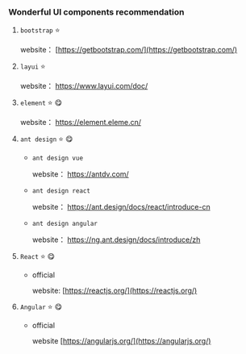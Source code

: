 ### Wonderful UI components recommendation

1. `bootstrap` :star:

     website： [https://getbootstrap.com/](https://getbootstrap.com/)

  

2. `layui`  :star:

      website： [ https://www.layui.com/doc/ ]( https://www.layui.com/doc/ )



3. `element` :star: :yum:

     website： [ https://element.eleme.cn/ ](https://element.eleme.cn/)



4. `ant design` :star: :yum:

   - `ant design vue` 

     website： [ https://antdv.com/ ]( https://antdv.com/ )

   - `ant design react`

     website： [  https://ant.design/docs/react/introduce-cn  ](  https://ant.design/docs/react/introduce-cn  )

   - `ant design angular`
   
     website： [ https://ng.ant.design/docs/introduce/zh ]( https://ng.ant.design/docs/introduce/zh)
     
     
4. `React` :star: :yum:
   - official
   
     website: [https://reactjs.org/](https://reactjs.org/)
   
   
5. `Angular` :star: :yum:
   - official
   
     website [https://angularjs.org/](https://angularjs.org/)
